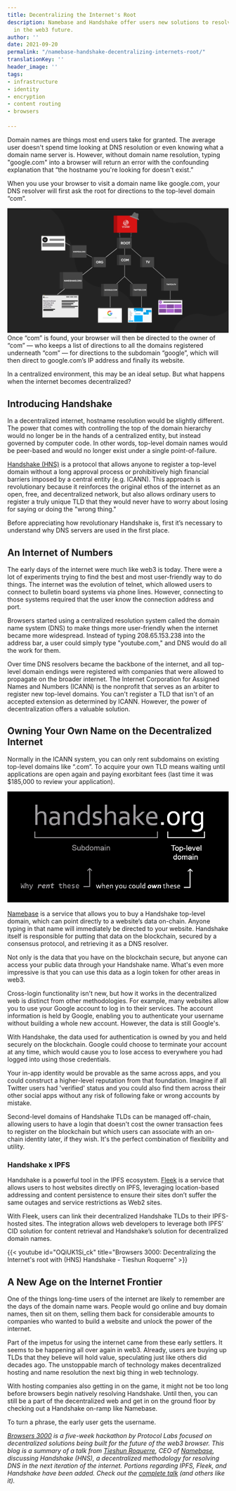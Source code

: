 ```yaml
---
title: Decentralizing the Internet's Root
description: Namebase and Handshake offer users new solutions to resolving hostnames
  in the web3 future.
author: ''
date: 2021-09-20
permalink: "/namebase-handshake-decentralizing-internets-root/"
translationKey: ''
header_image: ''
tags:
- infrastructure
- identity
- encryption
- content routing
- browsers

---
```

Domain names are things most end users take for granted. The average user doesn't spend time looking at DNS resolution or even knowing what a domain name server is. However, without domain name resolution, typing "google.com" into a browser will return an error with the confounding explanation that “the hostname you're looking for doesn't exist.”

When you use your browser to visit a domain name like google.com, your DNS resolver will first ask the root for directions to the top-level domain “com”.

![ICAAN controls the DNS root](../assets/icann-controls-the-dns-root.png)  
Once “com” is found, your browser will then be directed to the owner of “com” — who keeps a list of directions to all the domains registered underneath “com” — for directions to the subdomain “google”, which will then direct to google.com’s IP address and finally its website.

In a centralized environment, this may be an ideal setup. But what happens when the internet becomes decentralized?

## Introducing Handshake

In a decentralized internet, hostname resolution would be slightly different. The power that comes with controlling the top of the domain hierarchy would no longer be in the hands of a centralized entity, but instead governed by computer code. In other words, top-level domain names would be peer-based and would no longer exist under a single point-of-failure.

[Handshake (HNS)](https://handshake.org/) is a protocol that allows anyone to register a top-level domain without a long approval process or prohibitively high financial barriers imposed by a central entity (e.g. ICANN). This approach is revolutionary because it reinforces the original ethos of the internet as an open, free, and decentralized network, but also allows ordinary users to register a truly unique TLD that they would never have to worry about losing for saying or doing the "wrong thing."

Before appreciating how revolutionary Handshake is, first it’s necessary to understand why DNS servers are used in the first place.

## An Internet of Numbers

The early days of the internet were much like web3 is today. There were a lot of experiments trying to find the best and most user-friendly way to do things. The internet was the evolution of telnet, which allowed users to connect to bulletin board systems via phone lines. However, connecting to those systems required that the user know the connection address and port.

Browsers started using a centralized resolution system called the domain name system (DNS) to make things more user-friendly when the internet became more widespread. Instead of typing 208.65.153.238 into the address bar, a user could simply type "youtube.com," and DNS would do all the work for them.

Over time DNS resolvers became the backbone of the internet, and all top-level domain endings were registered with companies that were allowed to propagate on the broader internet. The Internet Corporation for Assigned Names and Numbers (ICANN) is the nonprofit that serves as an arbiter to register new top-level domains. You can't register a TLD that isn't of an accepted extension as determined by ICANN. However, the power of decentralization offers a valuable solution.

## Owning Your Own Name on the Decentralized Internet

Normally in the ICANN system, you can only rent subdomains on existing top-level domains like “.com”. To acquire your own TLD means waiting until applications are open again and paying exorbitant fees (last time it was $185,000 to review your application).

![Why rent when you can own](../assets/why-rent-when-you-can-own-smaller-black.png)

[Namebase](https://www.namebase.io/) is a service that allows you to buy a Handshake top-level domain, which can point directly to a website’s data on-chain. Anyone typing in that name will immediately be directed to your website. Handshake itself is responsible for putting that data on the blockchain, secured by a consensus protocol, and retrieving it as a DNS resolver.

Not only is the data that you have on the blockchain secure, but anyone can access your public data through your Handshake name. What's even more impressive is that you can use this data as a login token for other areas in web3.

Cross-login functionality isn't new, but how it works in the decentralized web is distinct from other methodologies. For example, many websites allow you to use your Google account to log in to their services. The account information is held by Google, enabling you to authenticate your username without building a whole new account. However, the data is still Google's.

With Handshake, the data used for authentication is owned by you and held securely on the blockchain. Google could choose to terminate your account at any time, which would cause you to lose access to everywhere you had logged into using those credentials.

Your in-app identity would be provable as the same across apps, and you could construct a higher-level reputation from that foundation. Imagine if all Twitter users had 'verified' status and you could also find them across their other social apps without any risk of following fake or wrong accounts by mistake.

Second-level domains of Handshake TLDs can be managed off-chain, allowing users to have a login that doesn't cost the owner transaction fees to register on the blockchain but which users can associate with an on-chain identity later, if they wish. It's the perfect combination of flexibility and utility.

### Handshake x IPFS

Handshake is a powerful tool in the IPFS ecosystem. [Fleek](https://fleek.co/) is a service that allows users to host websites directly on IPFS, leveraging location-based addressing and content persistence to ensure their sites don’t suffer the same outages and service restrictions as Web2 sites.

With Fleek, users can link their decentralized Handshake TLDs to their IPFS-hosted sites. The integration allows web developers to leverage both IPFS’ CID solution for content retrieval and Handshake’s solution for decentralized domain names.

{{< youtube id="OQiUK1Si_ck" title="Browsers 3000: Decentralizing the Internet's root with (HNS) Handshake - Tieshun Roquerre" >}}

## A New Age on the Internet Frontier

One of the things long-time users of the internet are likely to remember are the days of the domain name wars. People would go online and buy domain names, then sit on them, selling them back for considerable amounts to companies who wanted to build a website and unlock the power of the internet.

Part of the impetus for using the internet came from these early settlers. It seems to be happening all over again in web3. Already, users are buying up TLDs that they believe will hold value, speculating just like others did decades ago. The unstoppable march of technology makes decentralized hosting and name resolution the next big thing in web technology.

With hosting companies also getting in on the game, it might not be too long before browsers begin natively resolving Handshake. Until then, you can still be a part of the decentralized web and get in on the ground floor by checking out a Handshake on-ramp like Namebase.

To turn a phrase, the early user gets the username.

[_Browsers 3000_](https://events.protocol.ai/2021/browsers3000/) _is a five-week hackathon by Protocol Labs focused on decentralized solutions being built for the future of the web3 browser. This blog is a summary of a talk from_ [_Tieshun Roquerre_](https://twitter.com/TieshunR "Tieshun Roquerre")_, CEO of_ [_Namebase_](https://www.namebase.io/ "Namebase")_, discussing Handshake (HNS), a decentralized methodology for resolving DNS in the next iteration of the internet. Portions regarding IPFS, Fleek, and Handshake have been added. Check out the_ [_complete talk_](https://www.youtube.com/watch?v=OQiUK1Si_ck&list=PLuhRWgmPaHtR2MDeMaiUcsBmBqpIBqFEP&index=11) _(and others like it)._